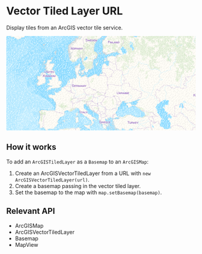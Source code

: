 # Vector Tiled Layer URL

Display tiles from an ArcGIS vector tile service.

![](VectorTiledLayerURL.png)

## How it works

To add an `ArcGISTiledLayer` as a `Basemap` to an `ArcGISMap`:

1.  Create an ArcGISVectorTiledLayer from a URL with `new ArcGISVectorTiledLayer(url)`.
2.  Create a basemap passing in the vector tiled layer.
3.  Set the basemap to the map with `map.setBasemap(basemap)`.

## Relevant API

*   ArcGISMap
*   ArcGISVectorTiledLayer
*   Basemap
*   MapView
